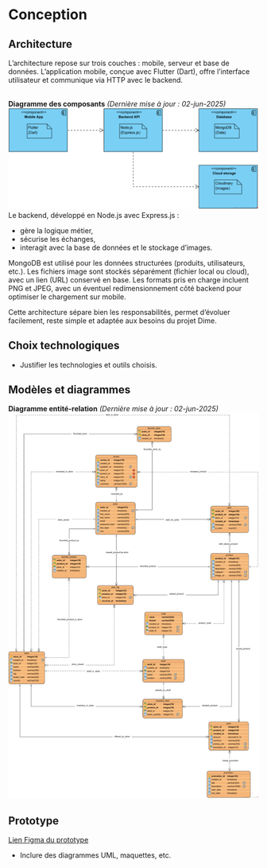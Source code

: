 # Conception

## Architecture

L’architecture repose sur trois couches : mobile, serveur et base de données. L’application mobile, conçue avec Flutter (Dart), offre l’interface utilisateur et communique via HTTP avec le backend.
<br><br>

**Diagramme des composants** *(Dernière mise à jour : 02-jun-2025)* ![Diagramme des composants](images/Components.png)
Le backend, développé en Node.js avec Express.js :

- gère la logique métier,
- sécurise les échanges,
- interagit avec la base de données et le stockage d’images.

MongoDB est utilisé pour les données structurées (produits, utilisateurs, etc.).
Les fichiers image sont stockés séparément (fichier local ou cloud), avec un lien (URL) conservé en base. Les formats pris en charge incluent PNG et JPEG, avec un éventuel redimensionnement côté backend pour optimiser le chargement sur mobile.

Cette architecture sépare bien les responsabilités, permet d’évoluer facilement, reste simple et adaptée aux besoins du projet Dime.

## Choix technologiques

- Justifier les technologies et outils choisis.

## Modèles et diagrammes
**Diagramme entité-relation** *(Dernière mise à jour : 02-jun-2025)* ![Diagramme entité-relation](images/Entity%20relationship.png)

## Prototype
[Lien Figma du prototype](https://www.figma.com/design/j39w8enj4lyx9PlnpdWOzb/Dime?node-id=0-1&t=R44g9gxVfHPhjDI2-1)



- Inclure des diagrammes UML, maquettes, etc.
